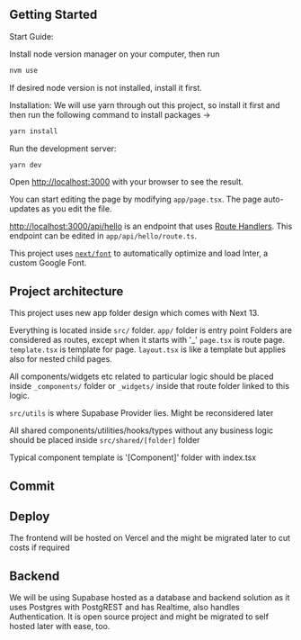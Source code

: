 ## Getting Started

Start Guide:

Install node version manager on your computer, then run 
```bash
nvm use
```
If desired node version is not installed, install it first.

Installation:
We will use yarn through out this project, so install it first and then run the following command to install packages ->
```bash
yarn install
```

Run the development server:

```bash
yarn dev
```

Open [http://localhost:3000](http://localhost:3000) with your browser to see the result.

You can start editing the page by modifying `app/page.tsx`. The page auto-updates as you edit the file.

[http://localhost:3000/api/hello](http://localhost:3000/api/hello) is an endpoint that uses [Route Handlers](https://beta.nextjs.org/docs/routing/route-handlers). This endpoint can be edited in `app/api/hello/route.ts`.

This project uses [`next/font`](https://nextjs.org/docs/basic-features/font-optimization) to automatically optimize and load Inter, a custom Google Font.

## Project architecture

This project uses new app folder design which comes with Next 13.

Everything is located inside ```src/``` folder.
```app/``` folder is entry point
Folders are considered as routes, except when it starts with '_'
```page.tsx``` is route page.
```template.tsx``` is template for page.
```layout.tsx``` is like a template but applies also for nested child pages.

All components/widgets etc related to particular logic should be placed inside ```_components/``` folder or ```_widgets/``` inside that route folder linked to this logic.

```src/utils``` is where Supabase Provider lies. Might be reconsidered later

All shared components/utilities/hooks/types without any business logic should be placed inside ```src/shared/[folder]``` folder

Typical component template is '[Component]' folder with index.tsx

## Commit



## Deploy

The frontend will be hosted on Vercel and the might be migrated later to cut costs if required

## Backend

We will be using Supabase hosted as a database and backend solution as it uses Postgres with PostgREST and has Realtime, also handles Authentication. It is open source project and might be migrated to self hosted later with ease, too.
